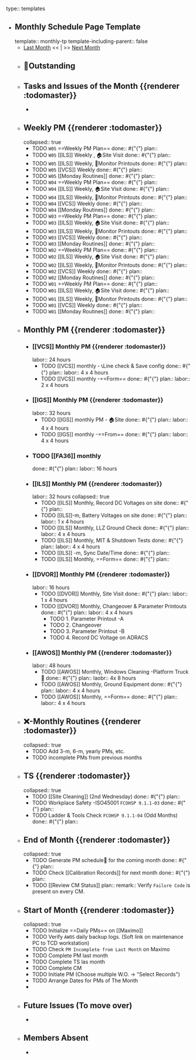 type:: templates

- ## Monthly Schedule Page Template
  template:: monthly-tp
  template-including-parent:: false
	- [Last Month]([[Monthly/]]) << | >> [Next Month]([[Monthly/]])
	- ## 📌Outstanding
	- ## Tasks and Issues of the Month {{renderer :todomaster}}
		-
	- ## Weekly PM {{renderer :todomaster}}
	  collapsed:: true
		- TODO  `W05` ==Weekly PM Plan==
		  done:: #{"{"}
		  plan::
		- TODO `W05` [[ILS]] Weekly ,  🏠️Site Visit
		  done:: #{"{"}
		  plan::
		- TODO `W05` [[ILS]] Weekly, 📄Monitor Printouts 
		  done:: #{"{"}
		  plan::
		- TODO `W05` [[VCS]] Weekly
		  done:: #{"{"}
		  plan::
		- TODO `W05` [[Monday Routines]] 
		  done:: #{"{"}
		  plan::
		- TODO  `W04` ==Weekly PM Plan==
		  done:: #{"{"}
		  plan::
		- TODO `W04` [[ILS]] Weekly, 🏠️Site Visit 
		  done:: #{"{"}
		  plan::
		- TODO `W04` [[ILS]] Weekly, 📄Monitor Printouts 
		  done:: #{"{"}
		  plan::
		- TODO `W04` [[VCS]] Weekly
		  done:: #{"{"}
		  plan::
		- TODO `W04` [[Monday Routines]] 
		  done:: #{"{"}
		  plan::
		- TODO  `W03` ==Weekly PM Plan==
		  done:: #{"{"}
		  plan::
		- TODO `W03` [[ILS]] Weekly, 🏠️Site Visit 
		  done:: #{"{"}
		  plan::
		- TODO `W03` [[ILS]] Weekly, 📄Monitor Printouts 
		  done:: #{"{"}
		  plan::
		- TODO `W03` [[VCS]] Weekly
		  done:: #{"{"}
		  plan::
		- TODO `W03` [[Monday Routines]] 
		  done:: #{"{"}
		  plan::
		- TODO  `W02` ==Weekly PM Plan==
		  done:: #{"{"}
		  plan::
		- TODO `W02` [[ILS]] Weekly, 🏠️Site Visit 
		  done:: #{"{"}
		  plan::
		- TODO `W02` [[ILS]] Weekly, 📄Monitor Printouts 
		  done:: #{"{"}
		  plan::
		- TODO `W02` [[VCS]] Weekly
		  done:: #{"{"}
		  plan::
		- TODO `W02` [[Monday Routines]] 
		  done:: #{"{"}
		  plan::
		- TODO  `W01` ==Weekly PM Plan==
		  done:: #{"{"}
		  plan::
		- TODO `W01` [[ILS]] Weekly, 🏠️Site Visit 
		  done:: #{"{"}
		  plan::
		- TODO `W01` [[ILS]] Weekly, 📄Monitor Printouts 
		  done:: #{"{"}
		  plan::
		- TODO `W01` [[VCS]] Weekly
		  done:: #{"{"}
		  plan::
		- TODO `W01` [[Monday Routines]] 
		  done:: #{"{"}
		  plan::
	- ## Monthly PM {{renderer :todomaster}}
		- ### [[VCS]] Monthly PM {{renderer :todomaster}}
		  labor:: 24 hours
			- TODO [[VCS]] monthly - 📞Line check & Save config
			  done:: #{"{"}
			  plan:: 
			  labor::  4 x 4 hours
			- TODO [[VCS]] monthly -==Form== 
			  done:: #{"{"}
			  plan:: 
			  labor::  2 x 4 hours
		- ### [[IGS]] Monthly PM {{renderer :todomaster}}
		  labor:: 32 hours
			- TODO [[IGS]] monthly PM - 🏠️Site
			  done:: #{"{"}
			  plan:: 
			  labor:: 4 x 4 hours
			- TODO [[IGS]] monthly -==From== 
			  done:: #{"{"}
			  plan:: 
			  labor::  4 x 4 hours
		- ### TODO [[FA36]] monthly 
		  done:: #{"{"}
		  plan:: 
		  labor:: 16 hours
		- ### [[ILS]] Monthly PM {{renderer :todomaster}}
		  labor:: 32 hours
		  collapsed:: true
			- TODO [[ILS]] Monthly, Record DC Voltages on site 
			  done:: #{"{"}
			  plan::
			- TODO [[ILS]]-m, Battery Voltages on site 
			  done:: #{"{"}
			  plan::
			  labor:: 1 x 4 hours
			- TODO [[ILS]] Monthly, LLZ Ground Check 
			  done:: #{"{"}
			  plan:: 
			  labor:: 4 x 4 hours
			- TODO [[ILS]] Monthly, MIT & Shutdown Tests 
			  done:: #{"{"}
			  plan:: 
			  labor:: 4 x 4 hours
			- TODO [[ILS]] -m, Sync Date/Time 
			  done:: #{"{"}
			  plan::
			- TODO [[ILS]] Monthly, ==Form== 
			  done:: #{"{"}
			  plan::
		- ### [[DVOR]] Monthly PM {{renderer :todomaster}}
		  labor:: 16 hours
			- TODO [[DVOR]] Monthly, Site Visit
			  done:: #{"{"}
			  plan::
			  labor:: 1 x 4 hours
			- TODO [[DVOR]] Monthly, Changeover & Parameter Printouts
			  done:: #{"{"}
			  plan::
			  labor:: 4 x 4 hours
				- TODO 1. Parameter Printout -A
				- TODO 2. Changeover
				- TODO 3. Parameter Printout -B
				- TODO 4. Record DC Voltage on ADRACS
		- ### [[AWOS]] Monthly PM {{renderer :todomaster}}
		  labor:: 48 hours
			- TODO [[AWOS]] Monthly, Windows Cleaning -Platform Truck🚛
			  done:: #{"{"}
			  plan:: 
			  laobr:: 4x 8 hours
			- TODO [[AWOS]] Monthly, Ground Equipment
			  done:: #{"{"}
			  plan::
			  labor:: 4 x 4 hours
			- TODO [[AWOS]] Monthly, ==Form== 
			  done:: #{"{"}
			  plan:: 
			  labor:: 4 x 4 hours
	- ## ❌-Monthly Routines {{renderer :todomaster}}
	  collapsed:: true
		- TODO Add 3-m, 6-m, yearly PMs, etc.
		- TODO incomplete PMs from previous months
	- ## TS {{renderer :todomaster}}
	  collapsed:: true
		- TODO [[Site Cleaning]] (2nd Wednesday) 
		  done:: #{"{"}
		  plan::
		- TODO Workplace Safety -ISO45001 `FCOHSP 9.1.1-03`
		  done:: #{"{"}
		  plan::
		- TODO Ladder & Tools Check `FCOHSP 9.1.1-04` (Odd Months) 
		  done:: #{"{"}
		  plan::
	- ## End of Month {{renderer :todomaster}}
	  collapsed:: true
		- TODO Generate PM schedule📅 for the coming month
		  done:: #{"{"}
		  plan::
		- TODO Check [[Calibration Records]] for next month
		  done:: #{"{"}
		  plan::
		- TODO [[Review CM Status]]
		  plan:: 
		  remark:: Verify `Failure Code` is present on every CM.
	- ## Start of Month {{renderer :todomaster}}
	  collapsed:: true
		- TODO Initialize ==Daily PMs== on [[Maximo]]
		- TODO Verify `AWOS` daily backup logs. (Soft link on maintenance PC to TCD workstation)
		- TODO Check `PM Incomplete from Last Month` on Maximo
		- TODO Complete PM last month
		- TODO Complete TS las month
		- TODO Complete CM
		- TODO Initiate PM (Choose multiple W.O. -> "Select Records")
		- TODO Arrange Dates for PMs of The Month
		-
	- ## Future Issues (To move over)
		-
	- ## Members Absent
		-